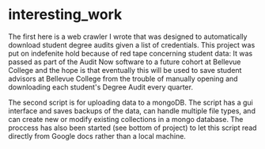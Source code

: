 # interesting_work

The first here is a web crawler I wrote that was designed to automatically download student degree audits given a list of credentials.
This project was put on indefenite hold because of red tape concerning student data: It was passed as part of the Audit Now software to a future cohort at Bellevue College and the hope is that eventually this will be used to save student advisors at Bellevue College from the trouble of manually opening and downloading each student's Degree Audit every quarter.

The second script is for uploading data to a mongoDB. The script has a gui interface and saves backups of the data, can handle multiple file types, and can create new or modify existing collections in a mongo database. The proccess has also been started (see bottom of project) to let this script read directly from Google docs rather than a local machine.
